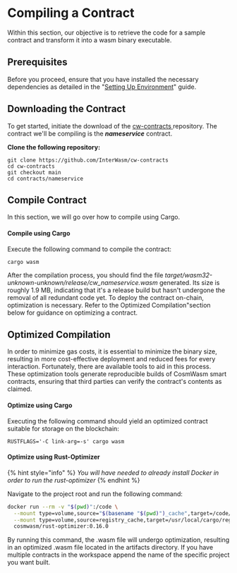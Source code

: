 # Compiling a Contract

Within this section, our objective is to retrieve the code for a sample contract and transform it into a wasm binary executable.

## Prerequisites

Before you proceed, ensure that you have installed the necessary dependencies as detailed in the "[Setting Up Environment](setting-up-environment.md)" guide.

## Downloading the Contract

To get started, initiate the download of the [cw-contracts ](https://github.com/deus-labs/cw-contracts)repository. The contract we'll be compiling is the _**nameservice**_ contract.

**Clone the following repository:**

```
git clone https://github.com/InterWasm/cw-contracts
cd cw-contracts
git checkout main
cd contracts/nameservice
```

## Compile Contract

In this section, we will go over how to compile using Cargo.

#### Compile using Cargo

Execute the following command to compile the contract:

```
cargo wasm
```

After the compilation process, you should find the file _target/wasm32-unknown-unknown/release/cw\_nameservice.wasm_ generated. Its size is roughly 1.9 MB, indicating that it's a release build but hasn't undergone the removal of all redundant code yet. To deploy the contract on-chain, optimization is necessary. Refer to the Optimized Compilation"section below for guidance on optimizing a contract.

## Optimized Compilation&#x20;

In order to minimize gas costs, it is essential to minimize the binary size, resulting in more cost-effective deployment and reduced fees for every interaction. Fortunately, there are available tools to aid in this process. These optimization tools generate reproducible builds of CosmWasm smart contracts, ensuring that third parties can verify the contract's contents as claimed.

#### Optimize using Cargo

Executing the following command should yield an optimized contract suitable for storage on the blockchain:

```
RUSTFLAGS='-C link-arg=-s' cargo wasm
```

#### Optimize using Rust-Optimizer

{% hint style="info" %}
_You will have needed to already install Docker in order to run the rust-optimizer_
{% endhint %}

Navigate to the project root and run the following command:

```bash
docker run --rm -v "$(pwd)":/code \
  --mount type=volume,source="$(basename "$(pwd)")_cache",target=/code/target \
  --mount type=volume,source=registry_cache,target=/usr/local/cargo/registry \
  cosmwasm/rust-optimizer:0.16.0
```

By running this command, the .wasm file will undergo optimization, resulting in an optimized .wasm file located in the artifacts directory. If you have multiple contracts in the workspace append the name of the specific project you want built.

####
